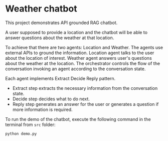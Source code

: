 # Weather chatbot

This project demonstrates API grounded RAG chatbot.

A user supposed to provide a location and the chatbot will be able to answer questions about the weather at that location.

To achieve that there are two agents: Location and Weather. The agents use external APIs to ground the information.
Location agent talks to the user about the location of interest.
Weather agent answers user's questions about the weather at the location.
The orchestrator controls the flow of the conversation invoking an agent according to the conversation state.

Each agent implements Extract Decide Reply pattern.

- Extract step extracts the necessary information from the
conversation state.
- Decide step decides what to do next.
- Reply step generates an answer for the user or generates a question if more information is required.

To run the demo of the chatbot, execute the following command in the terminal from `src` folder:

```bash
python demo.py 
```
